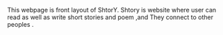 This webpage is front layout of ShtorY.
Shtory is website where user can read as well as write short stories and poem ,and They connect to other peoples .
